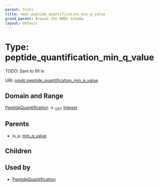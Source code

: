 ```yaml
---
parent: Slots
title: nmdc:peptide_quantification_min_q_value
grand_parent: Browse the NMDC Schema
layout: default
---
```


# Type: peptide_quantification_min_q_value


TODO: Sam to fill in

URI: [nmdc:peptide_quantification_min_q_value](https://microbiomedata/meta/peptide_quantification_min_q_value)

## Domain and Range

[PeptideQuantification](PeptideQuantification.md) ->  <sub>OPT</sub> [Integer](types/Integer.md)

## Parents

 *  is_a: [min_q_value](min_q_value.md)

## Children


## Used by

 * [PeptideQuantification](PeptideQuantification.md)
